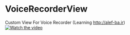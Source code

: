 # VoiceRecorderView
Custom View For Voice Recorder (Learning http://alef-ba.ir)
[![Watch the video](http://alef-ba.ir/uploads/picture/ios/Screen%20Shot%201397-10-25%20at%2017.57.33.png)](https://www.aparat.com/v/1tG7J)
